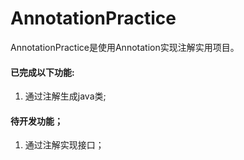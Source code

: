 # AnnotationPractice

AnnotationPractice是使用Annotation实现注解实用项目。



#### 已完成以下功能:
1. 通过注解生成java类;

#### 待开发功能；

1. 通过注解实现接口；
